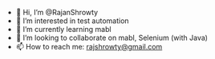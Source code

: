 - 👋 Hi, I’m @RajanShrowty
- 👀 I’m interested in test automation
- 🌱 I’m currently learning mabl
- 💞️ I’m looking to collaborate on mabl, Selenium (with Java)
- 📫 How to reach me: rajshrowty@gmail.com

<!---
RajanShrowty/RajanShrowty is a ✨ special ✨ repository because its `README.md` (this file) appears on your GitHub profile.
You can click the Preview link to take a look at your changes.
--->
